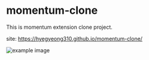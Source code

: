 # momentum-clone

This is momentum extension clone project.

site: https://hyegyeong310.github.io/momentum-clone/

![example image](https://user-images.githubusercontent.com/25483027/58478791-c9f49080-8191-11e9-8064-68233d13b723.png)
